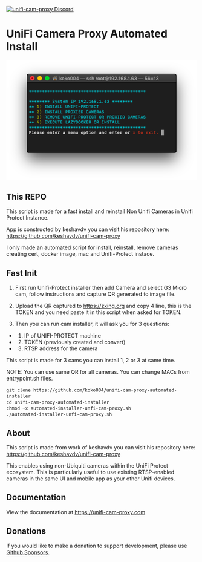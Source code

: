 [![unifi-cam-proxy Discord](https://img.shields.io/discord/937237037466124330?color=0559C9&label=Discord&logo=discord&logoColor=%23FFFFFF&style=for-the-badge)](https://discord.gg/Bxk9uGT6MW)

UniFi Camera Proxy Automated Install
====================================

![preview](preview.png)

## This REPO

This script is made for a fast install and reinstall Non Unifi Cameras in Unifi Protect Instance. 

App is constructed by keshavdv you can visit his repository here: https://github.com/keshavdv/unifi-cam-proxy 

I only made an automated script for install, reinstall, remove cameras creating cert, docker image, mac and Unifi-Protect instace.

## Fast Init

1. First run Unifi-Protect installer then add Camera and select G3 Micro cam, follow instructions and capture QR generated to image file.

2. Upload the QR captured to https://zxing.org and copy 4 line, this is the TOKEN and you need paste it in this script when asked for TOKEN. 

3. Then you can run cam installer, it will ask you for 3 questions:

* 1. IP of UNIFI-PROTECT machine
* 2. TOKEN (previously created and convert)
* 3. RTSP address for the camera

This script is made for 3 cams you can install 1, 2 or 3 at same time.

NOTE: You can use same QR for all cameras.
You can change MACs from entrypoint.sh files.

```
git clone https://github.com/koko004/unifi-cam-proxy-automated-installer
cd unifi-cam-proxy-automated-installer
chmod +x automated-installer-unfi-cam-proxy.sh
./automated-installer-unfi-cam-proxy.sh
```

## About

This script is made from work of keshavdv you can visit his repository here: https://github.com/keshavdv/unifi-cam-proxy

This enables using non-Ubiquiti cameras within the UniFi Protect ecosystem. This is
particularly useful to use existing RTSP-enabled cameras in the same UI and
mobile app as your other Unifi devices.

## Documentation

View the documentation at https://unifi-cam-proxy.com

## Donations

If you would like to make a donation to support development, please use [Github Sponsors](https://github.com/sponsors/keshavdv).
